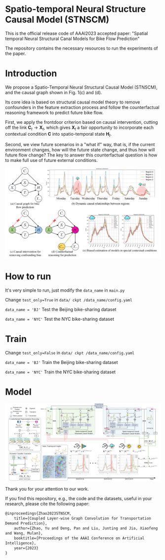 #  Spatio-temporal Neural Structure Causal Model (STNSCM)
This is the official release code of AAAI2023 accepted paper: "Spatial temporal Neural Structural Canal Models for Bike Flow Prediction"

The repository contains the necessary resources to run the experiments of the paper.

# Introduction
We propose a Spatio-Temporal Neural Structural Causal Model (STNSCM), and the causal graph shown in Fig. 1(c) and (d). 

Its core idea is based on structural causal model theory to remove confounders in the feature extraction process and follow the counterfactual reasoning framework to predict future bike flow. 

First, we apply the frontdoor criterion based on causal intervention, cutting off the link $\mathbf{C}_t \to \mathbf{X}_t$, which gives $\mathbf{X}_t$ a fair opportunity to incorporate each contextual condition $\mathbf{C}$ into spatio-temporal state $\mathbf{H}_t$. 

Second, we view future scenarios in a "what if" way, that is, if the current environment changes, how will the future state change, and thus how will future flow change? The key to answer this counterfactual question is how to make full use of future external conditions.

![](fig/Fig1.png)

# How to run
It's very simple to run, just modify the `data_name` in `main.py`

Change `test_only=True` in `data/ ckpt /data_name/config.yaml`

`data_name = 'BJ'` Test the Beijing bike-sharing dataset

`data_name = 'NYC'` Test the NYC bike-sharing dataset

# Train

Change `test_only=False` in `data/ ckpt /data_name/config.yaml`

`data_name = 'BJ'` Train the Beijing bike-sharing dataset

`data_name = 'NYC'` Train the NYC bike-sharing dataset


# Model
![](fig/Fig2.png)


Thank you for your attention to our work. 

If you find this repository, e.g., the code and the datasets, useful in your research, please cite the following paper:

```
@inproceedings{Zhao2023STNSCM,
    title={Coupled Layer-wise Graph Convolution for Transportation Demand Prediction},
    author={Zhao, Yu and Deng, Pan and Liu, Junting and Jia, Xiaofeng and Wang, Mulan},
    booktitle={Proceedings of the AAAI Conference on Artificial Intelligence},
    year={2023}
}
```